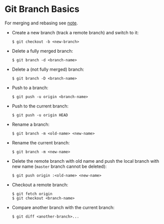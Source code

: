 # Git Branch Basics

For merging and rebasing see [note](https://github.com/YuKitAs/tech-note/blob/master/version-control/git/git-merge-and-git-rebase.md).

* Create a new branch (track a remote branch) and switch to it:

  ```console
  $ git checkout -b <new-branch>
  ```

* Delete a fully merged branch:

  ```console
  $ git branch -d <branch-name>
  ```

* Delete a (not fully merged) branch:

  ```console
  $ git branch -D <branch-name>
  ```

* Push to a branch:

  ```console
  $ git push -u origin <branch-name>
  ```

* Push to the current branch:

  ```console
  $ git push -u origin HEAD
  ```

* Rename a branch:

  ```console
  $ git branch -m <old-name> <new-name>
  ```

* Rename the current branch:

  ```console
  $ git branch -m <new-name>
  ```

* Delete the remote branch with old name and push the local branch with new name (`master` branch cannot be deleted):

  ```console
  $ git push origin :<old-name> <new-name>
  ```

* Checkout a remote branch:

  ```console
  $ git fetch origin
  $ git checkout <branch-name>
  ```

* Compare another branch with the current branch:

  ```console
  $ git diff <another-branch>...
  ```

